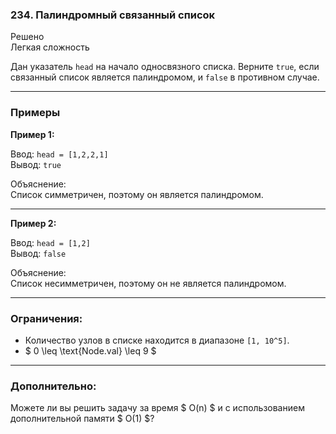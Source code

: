 ### 234. Палиндромный связанный список
Решено  
Легкая сложность

Дан указатель `head` на начало односвязного списка. Верните `true`, если связанный список является палиндромом, и `false` в противном случае.

---

### Примеры

**Пример 1:**

Ввод: `head = [1,2,2,1]`  
Вывод: `true`

Объяснение:  
Список симметричен, поэтому он является палиндромом.

---

**Пример 2:**

Ввод: `head = [1,2]`  
Вывод: `false`

Объяснение:  
Список несимметричен, поэтому он не является палиндромом.

---

### Ограничения:

- Количество узлов в списке находится в диапазоне `[1, 10^5]`.
- $ 0 \leq \text{Node.val} \leq 9 $

---

### Дополнительно:
Можете ли вы решить задачу за время $ O(n) $ и с использованием дополнительной памяти $ O(1) $?